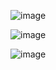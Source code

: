 
![image](https://user-images.githubusercontent.com/58124855/234376811-f8dddb99-e081-455f-9e5a-f4d211778a86.png)

![image](https://user-images.githubusercontent.com/58124855/234376835-856843f5-2053-4f90-ba21-223668bf86e9.png)

![image](https://user-images.githubusercontent.com/58124855/234413552-ff263db9-bb6d-4f73-8230-fe343992f0c3.png)

